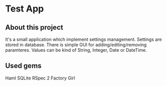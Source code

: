 Test App
===
## About this project
 It's a small application which implement settings management. Settings are stored in database. There is simple GUI for adding/editing/removing paramteres. Values can be kind of String, Integer, Date or DateTime.

## Used gems
 Haml
 SQLite
 RSpec 2
 Factory Girl
